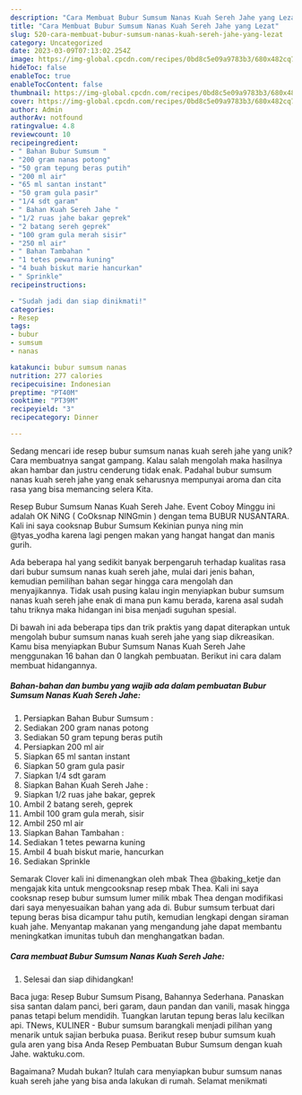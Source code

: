 ```yaml
---
description: "Cara Membuat Bubur Sumsum Nanas Kuah Sereh Jahe yang Lezat"
title: "Cara Membuat Bubur Sumsum Nanas Kuah Sereh Jahe yang Lezat"
slug: 520-cara-membuat-bubur-sumsum-nanas-kuah-sereh-jahe-yang-lezat
category: Uncategorized
date: 2023-03-09T07:13:02.254Z
image: https://img-global.cpcdn.com/recipes/0bd8c5e09a9783b3/680x482cq70/bubur-sumsum-nanas-kuah-sereh-jahe-foto-resep-utama.jpg
hideToc: false
enableToc: true
enableTocContent: false
thumbnail: https://img-global.cpcdn.com/recipes/0bd8c5e09a9783b3/680x482cq70/bubur-sumsum-nanas-kuah-sereh-jahe-foto-resep-utama.jpg
cover: https://img-global.cpcdn.com/recipes/0bd8c5e09a9783b3/680x482cq70/bubur-sumsum-nanas-kuah-sereh-jahe-foto-resep-utama.jpg
author: Admin
authorAv: notfound
ratingvalue: 4.8
reviewcount: 10
recipeingredient:
- " Bahan Bubur Sumsum "
- "200 gram nanas potong"
- "50 gram tepung beras putih"
- "200 ml air"
- "65 ml santan instant"
- "50 gram gula pasir"
- "1/4 sdt garam"
- " Bahan Kuah Sereh Jahe "
- "1/2 ruas jahe bakar geprek"
- "2 batang sereh geprek"
- "100 gram gula merah sisir"
- "250 ml air"
- " Bahan Tambahan "
- "1 tetes pewarna kuning"
- "4 buah biskut marie hancurkan"
- " Sprinkle"
recipeinstructions:

- "Sudah jadi dan siap dinikmati!"
categories:
- Resep
tags:
- bubur
- sumsum
- nanas

katakunci: bubur sumsum nanas 
nutrition: 277 calories
recipecuisine: Indonesian
preptime: "PT40M"
cooktime: "PT39M"
recipeyield: "3"
recipecategory: Dinner

---
```





Sedang mencari ide resep bubur sumsum nanas kuah sereh jahe yang unik? Cara membuatnya sangat gampang. Kalau salah mengolah maka hasilnya akan hambar dan justru cenderung tidak enak. Padahal bubur sumsum nanas kuah sereh jahe yang enak seharusnya mempunyai aroma dan cita rasa yang bisa memancing selera Kita.





Resep Bubur Sumsum Nanas Kuah Sereh Jahe. Event Coboy Minggu ini adalah OK NiNG ( CoOksnap NINGmin ) dengan tema BUBUR NUSANTARA. Kali ini saya cooksnap Bubur Sumsum Kekinian punya ning min @tyas_yodha karena lagi pengen makan yang hangat hangat dan manis gurih.

Ada beberapa hal yang sedikit banyak berpengaruh terhadap kualitas rasa dari bubur sumsum nanas kuah sereh jahe, mulai dari jenis bahan, kemudian pemilihan bahan segar hingga cara mengolah dan menyajikannya. Tidak usah pusing kalau ingin menyiapkan bubur sumsum nanas kuah sereh jahe enak di mana pun kamu berada, karena asal sudah tahu triknya maka hidangan ini bisa menjadi suguhan spesial.






Di bawah ini ada beberapa tips dan trik praktis yang dapat diterapkan untuk mengolah bubur sumsum nanas kuah sereh jahe yang siap dikreasikan. Kamu bisa menyiapkan Bubur Sumsum Nanas Kuah Sereh Jahe menggunakan 16 bahan dan 0 langkah pembuatan. Berikut ini cara dalam membuat hidangannya.

<!--inarticleads1-->

##### Bahan-bahan dan bumbu yang wajib ada dalam pembuatan Bubur Sumsum Nanas Kuah Sereh Jahe:

1. Persiapkan  Bahan Bubur Sumsum :
1. Sediakan 200 gram nanas potong
1. Sediakan 50 gram tepung beras putih
1. Persiapkan 200 ml air
1. Siapkan 65 ml santan instant
1. Siapkan 50 gram gula pasir
1. Siapkan 1/4 sdt garam
1. Siapkan  Bahan Kuah Sereh Jahe :
1. Siapkan 1/2 ruas jahe bakar, geprek
1. Ambil 2 batang sereh, geprek
1. Ambil 100 gram gula merah, sisir
1. Ambil 250 ml air
1. Siapkan  Bahan Tambahan :
1. Sediakan 1 tetes pewarna kuning
1. Ambil 4 buah biskut marie, hancurkan
1. Sediakan  Sprinkle


Semarak Clover kali ini dimenangkan oleh mbak Thea @baking_ketje dan mengajak kita untuk mengcooksnap resep mbak Thea. Kali ini saya cooksnap resep bubur sumsum lumer milik mbak Thea dengan modifikasi dari saya menyesuaikan bahan yang ada di. Bubur sumsum terbuat dari tepung beras bisa dicampur tahu putih, kemudian lengkapi dengan siraman kuah jahe. Menyantap makanan yang mengandung jahe dapat membantu meningkatkan imunitas tubuh dan menghangatkan badan. 

<!--inarticleads2-->

##### Cara membuat Bubur Sumsum Nanas Kuah Sereh Jahe:


1. Selesai dan siap dihidangkan!

Baca juga: Resep Bubur Sumsum Pisang, Bahannya Sederhana. Panaskan sisa santan dalam panci, beri garam, daun pandan dan vanili, masak hingga panas tetapi belum mendidih. Tuangkan larutan tepung beras lalu kecilkan api. TNews, KULINER - Bubur sumsum barangkali menjadi pilihan yang menarik untuk sajian berbuka puasa. Berikut resep bubur sumsum kuah gula aren yang bisa Anda Resep Pembuatan Bubur Sumsum dengan kuah Jahe. waktuku.com. 

Bagaimana? Mudah bukan? Itulah cara menyiapkan bubur sumsum nanas kuah sereh jahe yang bisa anda lakukan di rumah. Selamat menikmati
